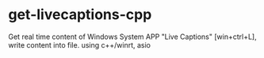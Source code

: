 # get-livecaptions-cpp
Get real time content of Windows System APP "Live Captions" [win+ctrl+L], write content into file. using c++/winrt, asio

